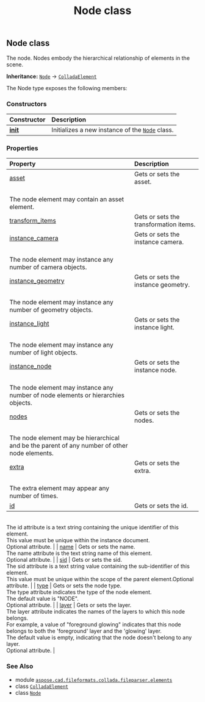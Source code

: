 ﻿---
title: Node class
second_title: Aspose.CAD for Python via .NET API References
description: 
type: docs
weight: 730
url: /aspose.cad.fileformats.collada.fileparser.elements/node/
is_root: false
---

## Node class

The node.
Nodes embody the hierarchical relationship of elements in the scene.



**Inheritance:** [`Node`](/cad/python-net/aspose.cad.fileformats.collada.fileparser.elements/node) → 
[`ColladaElement`](/cad/python-net/aspose.cad.fileformats.collada.fileparser.elements/colladaelement)



The Node type exposes the following members:

### Constructors
| Constructor | Description |
| :- | :- |
| [__init__](/cad/python-net/aspose.cad.fileformats.collada.fileparser.elements/node/__init__/#) | Initializes a new instance of the [`Node`](/cad/python-net/aspose.cad.fileformats.collada.fileparser.elements/node) class. |


### Properties
| Property | Description |
| :- | :- |
| [asset](/cad/python-net/aspose.cad.fileformats.collada.fileparser.elements/node/asset) | Gets or sets the asset.<br/>The node element may contain an asset element. |
| [transform_items](/cad/python-net/aspose.cad.fileformats.collada.fileparser.elements/node/transform_items) | Gets or sets the transformation items. |
| [instance_camera](/cad/python-net/aspose.cad.fileformats.collada.fileparser.elements/node/instance_camera) | Gets or sets the instance camera.<br/>The node element may instance any number of camera objects. |
| [instance_geometry](/cad/python-net/aspose.cad.fileformats.collada.fileparser.elements/node/instance_geometry) | Gets or sets the instance geometry.<br/>The node element may instance any number of geometry objects. |
| [instance_light](/cad/python-net/aspose.cad.fileformats.collada.fileparser.elements/node/instance_light) | Gets or sets the instance light.<br/>The node element may instance any number of light objects. |
| [instance_node](/cad/python-net/aspose.cad.fileformats.collada.fileparser.elements/node/instance_node) | Gets or sets the instance node.<br/>The node element may instance any number of node elements or hierarchies objects. |
| [nodes](/cad/python-net/aspose.cad.fileformats.collada.fileparser.elements/node/nodes) | Gets or sets the nodes.<br/>The node element may be hierarchical and be the parent of any number of other node elements. |
| [extra](/cad/python-net/aspose.cad.fileformats.collada.fileparser.elements/node/extra) | Gets or sets the extra.<br/>The extra element may appear any number of times. |
| [id](/cad/python-net/aspose.cad.fileformats.collada.fileparser.elements/node/id) | Gets or sets the id.<br/>The id attribute is a text string containing the unique identifier of this element.<br/>This value must be unique within the instance document.<br/>Optional attribute. |
| [name](/cad/python-net/aspose.cad.fileformats.collada.fileparser.elements/node/name) | Gets or sets the name.<br/>The name attribute is the text string name of this element.<br/>Optional attribute. |
| [sid](/cad/python-net/aspose.cad.fileformats.collada.fileparser.elements/node/sid) | Gets or sets the sid.<br/>The sid attribute is a text string value containing the sub-identifier of this element.<br/>This value must be unique within the scope of the parent element.Optional attribute. |
| [type](/cad/python-net/aspose.cad.fileformats.collada.fileparser.elements/node/type) | Gets or sets the node type.<br/>The type attribute indicates the type of the node element.<br/>The default value is "NODE".<br/>Optional attribute. |
| [layer](/cad/python-net/aspose.cad.fileformats.collada.fileparser.elements/node/layer) | Gets or sets the layer.<br/>The layer attribute indicates the names of the layers to which this node belongs.<br/>For example, a value of "foreground glowing" indicates that this node belongs to both the 'foreground' layer and the 'glowing' layer.<br/>The default value is empty, indicating that the node doesn't belong to any layer.<br/>Optional attribute. |



### See Also
* module [`aspose.cad.fileformats.collada.fileparser.elements`](..)
* class [`ColladaElement`](/cad/python-net/aspose.cad.fileformats.collada.fileparser.elements/colladaelement)
* class [`Node`](/cad/python-net/aspose.cad.fileformats.collada.fileparser.elements/node)
